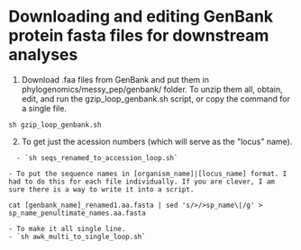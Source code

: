 # Downloading and editing GenBank protein fasta files for downstream analyses

  1. Download .faa files from GenBank and put them in phylogenomics/messy_pep/genbank/ folder. To unzip them all, obtain, edit, and run the gzip_loop_genbank.sh script, or copy the command for a single file.
```
sh gzip_loop_genbank.sh
```
  2. To get just the acession numbers (which will serve as the "locus" name).
```
  - `sh seqs_renamed_to_accession_loop.sh`

- To put the sequence names in [organism_name]|[locus_name] format. I had to do this for each file individually. If you are clever, I am sure there is a way to write it into a script.
  ```
    cat [genbank_name]_renamed1.aa.fasta | sed 's/>/>sp_name\|/g' > sp_name_penultimate_names.aa.fasta
   ```
- To make it all single line.
  - `sh awk_multi_to_single_loop.sh`
